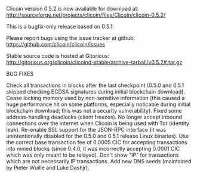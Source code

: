 Clicoin version 0.5.2 is now available for download at:
http://sourceforge.net/projects/clicoin/files/Clicoin/clicoin-0.5.2/

This is a bugfix-only release based on 0.5.1.

Please report bugs using the issue tracker at github:
https://github.com/clicoin/clicoin/issues

Stable source code is hosted at Gitorious:
http://gitorious.org/clicoin/clicoind-stable/archive-tarball/v0.5.2#.tar.gz

BUG FIXES

Check all transactions in blocks after the last checkpoint (0.5.0 and 0.5.1 skipped checking ECDSA signatures during initial blockchain download).
Cease locking memory used by non-sensitive information (this caused a huge performance hit on some platforms, especially noticable during initial blockchain download; this was
not a security vulnerability).
Fixed some address-handling deadlocks (client freezes).
No longer accept inbound connections over the internet when Clicoin is being used with Tor (identity leak).
Re-enable SSL support for the JSON-RPC interface (it was unintentionally disabled for the 0.5.0 and 0.5.1 release Linux binaries).
Use the correct base transaction fee of 0.0005 CIC for accepting transactions into mined blocks (since 0.4.0, it was incorrectly accepting 0.0001 CIC which was only meant to be relayed).
Don't show "IP" for transactions which are not necessarily IP transactions.
Add new DNS seeds (maintained by Pieter Wuille and Luke Dashjr).
